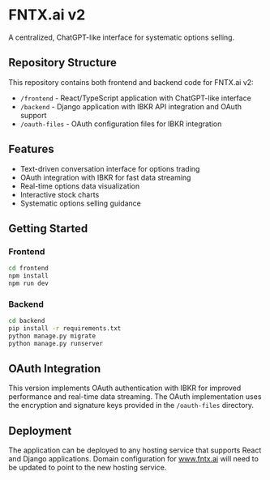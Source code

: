 # FNTX.ai v2

A centralized, ChatGPT-like interface for systematic options selling.

## Repository Structure

This repository contains both frontend and backend code for FNTX.ai v2:

- `/frontend` - React/TypeScript application with ChatGPT-like interface
- `/backend` - Django application with IBKR API integration and OAuth support
- `/oauth-files` - OAuth configuration files for IBKR integration

## Features

- Text-driven conversation interface for options trading
- OAuth integration with IBKR for fast data streaming
- Real-time options data visualization
- Interactive stock charts
- Systematic options selling guidance

## Getting Started

### Frontend

```bash
cd frontend
npm install
npm run dev
```

### Backend

```bash
cd backend
pip install -r requirements.txt
python manage.py migrate
python manage.py runserver
```

## OAuth Integration

This version implements OAuth authentication with IBKR for improved performance and real-time data streaming. The OAuth implementation uses the encryption and signature keys provided in the `/oauth-files` directory.

## Deployment

The application can be deployed to any hosting service that supports React and Django applications. Domain configuration for www.fntx.ai will need to be updated to point to the new hosting service.
